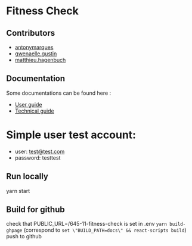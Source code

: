 # Fitness Check

## Contributors
- [antonymarques](https://gitlab.com/antonymarques)
- [gwenaelle.gustin](https://gitlab.com/gwenaelle.gustin)
- [matthieu.hagenbuch](https://gitlab.com/matthieu.hagenbuch)

## Documentation
Some documentations can be found here :
- [User guide](user_guide.md)
- [Technical guide](technical_guide.md)

# Simple user test account:
- user: test@test.com
- password: testtest

## Run locally
yarn start

## Build for github
check that PUBLIC_URL=/645-11-fitness-check is set in .env
`yarn build-ghpage`
(correspond to `set \"BUILD_PATH=docs\" && react-scripts build`)
push to github

